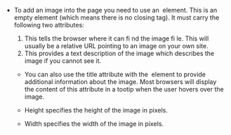* To add an image into the page you need to use an <img> element. This is an empty element (which means there is no closing tag). It must carry the following two attributes: 
    1. This tells the browser where it can fi nd the image fi le. This will usually be a relative URL pointing to an image on your own site.
    2. This provides a text description of the image which describes the image if you cannot see it.

    * You can also use the title attribute with the <img> element to provide additional information about the image. Most browsers will display the content of this attribute in a tootip when the user hovers over the image.

    * Height specifies the height of the image in pixels.
    * Width specifies the width of the image in pixels.

